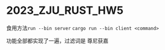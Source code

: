 # 2023_ZJU_RUST_HW5

食用方法```run --bin server``` ```cargo run --bin client <command>```  

功能全部都实现了一遍，过滤词是 尊尼获嘉

